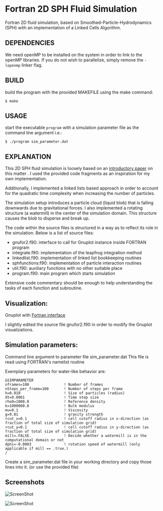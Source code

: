 # Fortran 2D SPH Fluid Simulation

Fortran 2D fluid simulation, based on Smoothed-Particle-Hydrodynamics (SPH) with an  implementation of a Linked Cells Algorithm.


## DEPENDENCIES

We need openMP to be installed on the system in order to link to the openMP libraries.
If you do not wish to parallelize, simply remove the `-lopenmp` linker flag.

## BUILD


build the program with the provided MAKEFILE using the make command:

```
$ make
```


## USAGE

start the executable `program` with a simulation parameter file as the command line argument
i.e.:
```
$ ./program sim_parameter.dat
```

## EXPLANATION

This 2D SPH fluid simulation is loosely based on an [introductory paper](http://www.cs.cornell.edu/~bindel/class/cs5220-f11/code/sph.pdf) on this matter . I used the provided code fragments as an inspiration for my own implementation.

Additionally, I implemented a linked lists based approach in order to account for the quadratic time complexity when increasing the number of particles.



The simulation setup introduces a particle cloud (liquid blob) that is falling downwards due to gravitational forces. I also implemented a rotating structure (a watermill) in the center of the simulation domain. This structure causes the blob to disperse and break up.



The code within the source files is structured in a way as to reflect its role in the simulation.
Below is a list of source files:

- gnufor2.f90: interface to call for Gnuplot instance inside FORTRAN program
- integrate.f90: implementation of the leapfrog integration method
- linkedlist.f90: implementation of linked list bookkeeping routines
- sphfunctions:f90: implementation of particle interaction routines
- util.f90: auxiliary functions with no other suitable place
- program.f90: main program which starts simulation

Extensive code commentary should be enough to help understanding the tasks of each function and subroutine.


## Visualization:

Gnuplot with [Fortran interface](http://www.math.yorku.ca/~akuznets/gnufor2/)

I slightly edited the source file gnufor2.f90 in order to modify the Gnuplot visualizations.


## Simulation parameters:

Command line argument to parameter file sim_parameter.dat
This file is read using FORTRAN's namelist routine

Exemplary parameters for water-like behavior are:
```
&SIMPARAMETER
nframes=100                ! Number of frames
nSteps_per_frame=100       ! Number of steps per frame
h=0.010                    ! Size of particles (radius)
dt=0.0001                  ! Time step size
rho0=1000.0                ! Reference density
k=1000000.0                ! Bulk modulus
mu=0.1                     ! Viscosity
g=9.81                     ! gravity strength
rcut_x=0.1                 ! cell cutoff radius in x-direction (as fraction of total size of simulation grid)
rcut_y=0.1                 ! cell cutoff radius in y-direction (as fraction of total size of simulation grid)
mill=.FALSE.               ! Decide whether a watermill is in the computational domain or not
dphi=-0.0003               ! rotation speed of watermill (only applicable if mill == .true.)
/

```
Create a sim_parameter.dat file in your working directory and copy those lines into it.
(or use the provided file)

## Screenshots

![ScreenShot](https://raw.github.com/jzuern/sph-fluidsim-fortran/master/data/images/1.png)


![ScreenShot](https://raw.github.com/jzuern/sph-fluidsim-fortran/master/data/images/2.png)
